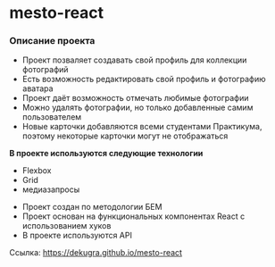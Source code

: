 # mesto-react

### Описание проекта

- Проект позваляет создавать свой профиль для коллекции фотографий
- Есть возможность редактировать свой профиль и фотографию аватара
- Проект даёт возможность отмечать любимые фотографии
- Можно удалять фотографии, но только добавленные самим пользователем
- Новые карточки добавляются всеми студентами Практикума, поэтому некоторые карточки могут не отображаться

**В проекте используются следующие технологии**

- Flexbox
- Grid
- медиазапросы

* Проект создан по методологии БЕМ
* Проект основан на функциональных компонентах React c использованием хуков
* В проекте используются API

Ссылка: https://dekugra.github.io/mesto-react
